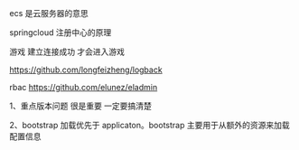 ecs 是云服务器的意思

springcloud 注册中心的原理

游戏 建立连接成功 才会进入游戏

<!-- 一个好的项目地址 -->
https://github.com/longfeizheng/logback

rbac
https://github.com/elunez/eladmin
        
        
<!-- 项目架构问题 -->
1、重点版本问题 很是重要 一定要搞清楚

<!-- 配置中心的问题-->
2、bootstrap 加载优先于 applicaton。bootstrap 主要用于从额外的资源来加载配置信息